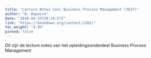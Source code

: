 ```yaml
---
title: "Lecture Notes voor Business Process Management (3637)"
author: "B. Depaire"
date: "2018-04-25T20:24:57Z"
link: "https://bookdown.org/content/1202/"
toc_weight: "4.9%"
pinned: false
---
```


Dit zijn de lecture notes van het opleidingsonderdeel Business Process Management
